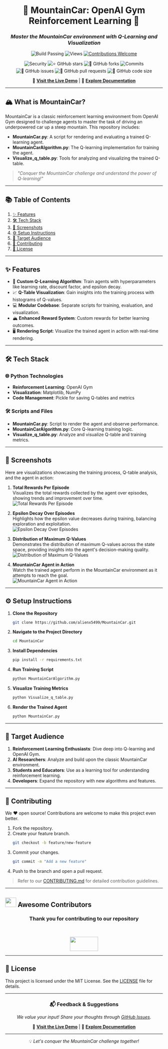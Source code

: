 
<div align="center">

# 🌟 **MountainCar: OpenAI Gym Reinforcement Learning** 🌟  
### *Master the MountainCar environment with Q-Learning and Visualization*

![Build Passing](https://img.shields.io/badge/build-passing-success?style=flat-square)
![Views](https://hits.dwyl.com/alienx5499/MountainCar.svg)
[![Contributions Welcome](https://img.shields.io/badge/contributions-welcome-brightgreen.svg?style=flat-square)](https://github.com/alienx5499/MountainCar/blob/main/CONTRIBUTING.md)

![Security](https://snyk.io/test/github/dwyl/hapi-auth-jwt2/badge.svg?targetFile=package.json)
![⭐ GitHub stars](https://img.shields.io/github/stars/alienx5499/MountainCar?style=social)
![🍴 GitHub forks](https://img.shields.io/github/forks/alienx5499/MountainCar?style=social)
![Commits](https://badgen.net/github/commits/alienx5499/MountainCar)
![🐛 GitHub issues](https://img.shields.io/github/issues/alienx5499/MountainCar)
![📂 GitHub pull requests](https://img.shields.io/github/issues-pr/alienx5499/MountainCar)
![💾 GitHub code size](https://img.shields.io/github/languages/code-size/alienx5499/MountainCar)

🔗 **[Visit the Live Demo](#)** | 📑 **[Explore Documentation](#)**

</div>

---

## **🏔️ What is MountainCar?**

MountainCar is a classic reinforcement learning environment from OpenAI Gym designed to challenge agents to master the task of driving an underpowered car up a steep mountain. This repository includes:
- **MountainCar.py**: A script for rendering and evaluating a trained Q-learning agent.
- **MountainCarAlgorithm.py**: The Q-learning implementation for training the agent.
- **Visualize_q_table.py**: Tools for analyzing and visualizing the trained Q-table.

> *"Conquer the MountainCar challenge and understand the power of Q-learning!"*

---

## **📚 Table of Contents**
1. [✨ Features](#-features)
2. [🛠️ Tech Stack](#️-tech-stack)
3. [📸 Screenshots](#-screenshots)
4. [⚙️ Setup Instructions](#️-setup-instructions)
5. [🎯 Target Audience](#-target-audience)
6. [🤝 Contributing](#-contributing)
7. [📜 License](#-license)

---

## **✨ Features**  
- 🚗 **Custom Q-Learning Algorithm**: Train agents with hyperparameters like learning rate, discount factor, and epsilon decay.
- 📈 **Q-Table Visualization**: Gain insights into the training process with histograms of Q-values.
- 💻 **Modular Codebase**: Separate scripts for training, evaluation, and visualization.
- 🏔️ **Enhanced Reward System**: Custom rewards for better learning outcomes.
- 🖥️ **Rendering Script**: Visualize the trained agent in action with real-time rendering.

---

## **🛠️ Tech Stack**

### 🌐 **Python Technologies**
- **Reinforcement Learning**: OpenAI Gym
- **Visualization**: Matplotlib, NumPy
- **Code Management**: Pickle for saving Q-tables and metrics

### 🛠️ **Scripts and Files**
- **MountainCar.py**: Script to render the agent and observe performance.
- **MountainCarAlgorithm.py**: Core Q-learning training logic.
- **Visualize_q_table.py**: Analyze and visualize Q-table and training metrics.

---

## **📸 Screenshots**
Here are visualizations showcasing the training process, Q-table analysis, and the agent in action:

1. **Total Rewards Per Episode**  
   Visualizes the total rewards collected by the agent over episodes, showing trends and improvement over time.  
   ![Total Rewards Per Episode](https://github.com/user-attachments/assets/8b4cf6f8-083c-4f9e-b136-37f157e5d892)

2. **Epsilon Decay Over Episodes**  
   Highlights how the epsilon value decreases during training, balancing exploration and exploitation.  
   ![Epsilon Decay Over Episodes](https://github.com/user-attachments/assets/c4ef1a48-45af-4820-bfb3-3412d62fcbfe)

3. **Distribution of Maximum Q-Values**  
   Demonstrates the distribution of maximum Q-values across the state space, providing insights into the agent's decision-making quality.  
   ![Distribution of Maximum Q-Values](https://github.com/user-attachments/assets/d09e7b79-bf1c-4c12-a261-1c969481d8e5)

4. **MountainCar Agent in Action**  
   Watch the trained agent perform in the MountainCar environment as it attempts to reach the goal.  
   ![MountainCar Agent in Action](https://github.com/user-attachments/assets/461d68fa-96c9-47d3-ab58-6cc98dfe8afc)  

---

## **⚙️ Setup Instructions**

1. **Clone the Repository**
   ```bash
   git clone https://github.com/alienx5499/MountainCar.git
   ```
2. **Navigate to the Project Directory**
   ```bash
   cd MountainCar
   ```
3. **Install Dependencies**
   ```bash
   pip install -r requirements.txt
   ```
4. **Run Training Script**
   ```bash
   python MountainCarAlgorithm.py
   ```
5. **Visualize Training Metrics**
   ```bash
   python Visualize_q_table.py
   ```
6. **Render the Trained Agent**
   ```bash
   python MountainCar.py
   ```

---

## **🎯 Target Audience**

1. **Reinforcement Learning Enthusiasts**: Dive deep into Q-learning and OpenAI Gym.
2. **AI Researchers**: Analyze and build upon the classic MountainCar environment.
3. **Students and Educators**: Use as a learning tool for understanding reinforcement learning.
4. **Developers**: Expand the repository with new algorithms and features.

---

## **🤝 Contributing**

We ❤️ open source! Contributions are welcome to make this project even better.  
1. Fork the repository.  
2. Create your feature branch.  
   ```bash
   git checkout -b feature/new-feature
   ```
3. Commit your changes.  
   ```bash
   git commit -m "Add a new feature"
   ```
4. Push to the branch and open a pull request.

> Refer to our [CONTRIBUTING.md](CONTRIBUTING.md) for detailed contribution guidelines.

---

## <img src="https://fonts.gstatic.com/s/e/notoemoji/latest/1f31f/512.webp" width="35" height="30"> Awesome Contributors

<div align="center">
	<h3>Thank you for contributing to our repository</h3><br>
	<p align="center">
		<a href="https://github.com/alienx5499/MountainCar/contributors">
			<img src="https://contrib.rocks/image?repo=alienx5499/MountainCar" width="90" height="45" />
		</a>
	</p>
</div>

---

## **📜 License**

This project is licensed under the MIT License. See the [LICENSE](LICENSE) file for details.

---

<div align="center">

### 📬 **Feedback & Suggestions**
*We value your input! Share your thoughts through [GitHub Issues](https://github.com/alienx5499/MountainCar/issues).*


🔗 **[Visit the Live Demo](#-screenshots)** | 📑 **[Explore Documentation](#)** 

---


💡 *Let's conquer the MountainCar challenge together!*

</div>
